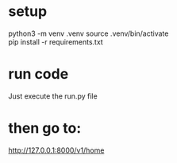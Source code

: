 # setup
python3 -m venv .venv
source .venv/bin/activate  
pip install -r requirements.txt

# run code
Just execute the run.py file


# then go to:
http://127.0.0.1:8000/v1/home